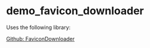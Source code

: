 # demo_favicon_downloader

Uses the following library:

[Github: FaviconDownloader](https://github.com/vincepare/FaviconDownloader)
